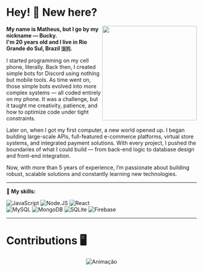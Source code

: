# Hey! 🖖 New here?
<img align="right" src="/assets/pixel-game.gif" width="250"/>

**My name is Matheus, but I go by my nickname — Bucky.**  
**I'm 20 years old and I live in Rio Grande do Sul, Brazil 🇧🇷.**

I started programming on my cell phone, literally. Back then, I created simple bots for Discord using nothing but mobile tools. As time went on, those simple bots evolved into more complex systems — all coded entirely on my phone. It was a challenge, but it taught me creativity, patience, and how to optimize code under tight constraints.

Later on, when I got my first computer, a new world opened up. I began building large-scale APIs, full-featured e-commerce platforms, virtual store systems, and integrated payment solutions. With every project, I pushed the boundaries of what I could build — from back-end logic to database design and front-end integration.

Now, with more than 5 years of experience, I’m passionate about building robust, scalable solutions and constantly learning new technologies.

---

**🎯 My skills:**
<div>
  <img alt="JavaScript" src="https://img.shields.io/badge/JavaScript-F7DF1E?style=for-the-badge&logo=javascript&logoColor=black"/>
  <img alt="Node.JS" src="https://img.shields.io/badge/Node.js-43853D?style=for-the-badge&logo=node.js&logoColor=white"/>
  <img alt="React" src="https://img.shields.io/badge/React-20232A?style=for-the-badge&logo=react&logoColor=61DAFB"/>
</div>
<div>
  <img alt="MySQL" src="https://img.shields.io/badge/MySQL-00000F?style=for-the-badge&logo=mysql&logoColor=white"/>
  <img alt="MongoDB" src="https://img.shields.io/badge/MongoDB-4EA94B?style=for-the-badge&logo=mongodb&logoColor=white"/>
  <img alt="SQLite" src="https://img.shields.io/badge/SQLite-07405E?style=for-the-badge&logo=sqlite&logoColor=white"/>
  <img alt="Firebase" src="https://img.shields.io/badge/firebase-ffca28?style=for-the-badge&logo=firebase&logoColor=white"/>
</div>

---

# Contributions 🖥️
<div align="center"> 
  <img alt="Animação" src="https://github.com/isBucky/snk/raw/output/github-contribution-grid-snake.svg">
</div>

